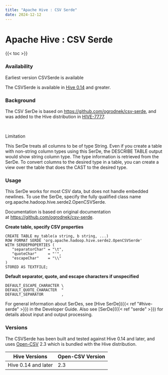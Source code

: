 ```yaml
---
title: "Apache Hive : CSV Serde"
date: 2024-12-12
---
```


# Apache Hive : CSV Serde

{{< toc >}}

### Availability

Earliest version CSVSerde is available

The CSVSerde is available in [Hive 0.14](https://issues.apache.org/jira/browse/HIVE-7777) and greater.

### Background

The CSV SerDe is based on <https://github.com/ogrodnek/csv-serde>, and was added to the Hive distribution in [HIVE-7777](https://issues.apache.org/jira/browse/HIVE-7777).

 

Limitation

This SerDe treats all columns to be of type String. Even if you create a table with non-string column types using this SerDe, the DESCRIBE TABLE output would show string column type. The type information is retrieved from the SerDe. To convert columns to the desired type in a table, you can create a view over the table that does the CAST to the desired type.

### Usage

This SerDe works for most CSV data, but does not handle embedded newlines. To use the SerDe, specify the fully qualified class name org.apache.hadoop.hive.serde2.OpenCSVSerde.  

Documentation is based on original documentation at <https://github.com/ogrodnek/csv-serde>.

**Create table, specify CSV properties**

```
CREATE TABLE my_table(a string, b string, ...)
ROW FORMAT SERDE 'org.apache.hadoop.hive.serde2.OpenCSVSerde'
WITH SERDEPROPERTIES (
   "separatorChar" = "\t",
   "quoteChar"     = "'",
   "escapeChar"    = "\\"
)   
STORED AS TEXTFILE;
```

**Default separator, quote, and escape characters if unspecified**

```
DEFAULT_ESCAPE_CHARACTER \
DEFAULT_QUOTE_CHARACTER  "
DEFAULT_SEPARATOR        ,
```

For general information about SerDes, see [Hive SerDe]({{< ref "#hive-serde" >}}) in the Developer Guide. Also see [SerDe]({{< ref "serde" >}}) for details about input and output processing.

### Versions

The CSVSerde has been built and tested against Hive 0.14 and later, and uses [Open-CSV](http://opencsv.sourceforge.net/) 2.3 which is bundled with the Hive distribution.

| Hive Versions | Open-CSV Version |
| --- | --- |
| Hive 0.14 and later | 2.3 |

 

 

